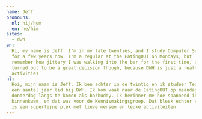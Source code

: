 ```yaml
---
name: Jeff
pronouns: 
  nl: hij/hem
  en: he/him
sites:
  - dwh
en:
  Hi, my name is Jeff. I'm in my late twenties, and I study Computer Science at TU Delft. I've been a member of DWH
  for a few years now. I'm a regular at the EatingOUT on Mondays, but I'm happy to be your barbuddy on a Thursday. I
  remember how jittery I was walking into the bar for the first time, and that was for the introduction group. That
  turned out to be a great decision though, because DWH is just a really nice place with lovely people and fun
  activities.
nl:
  Hoi, mijn naam is Jeff. Ik ben achter in de twintig en ik studeer Technische Informatica aan de TU Delft. Ik ben al
  een aantal jaar lid bij DWH. Ik kom vaak naar de EatingOUT op maandagen, maar ik vind het ook leuk om op een
  donderdag langs te komen als barbuddy. Ik herinner me hoe spannend ik het vond toen ik voor het eerste de bar
  binnenkwam, en dat was voor de Kennismakingsgroep. Dat bleek echter een goede beslissing te zijn, want DWH
  is een superfijne plek met lieve mensen en leuke activiteiten.
---
```

